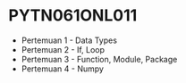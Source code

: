# PYTN061ONL011

- Pertemuan 1 - Data Types
- Pertemuan 2 - If, Loop
- Pertemuan 3 - Function, Module, Package
- Pertemuan 4 - Numpy